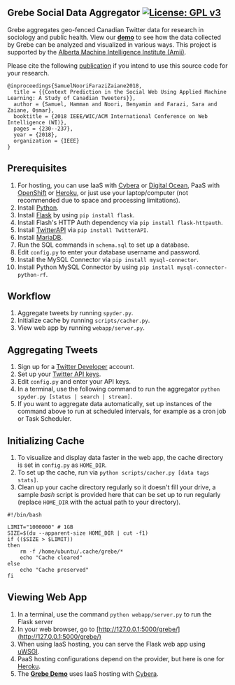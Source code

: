 ## Grebe Social Data Aggregator [![License: GPL v3](https://img.shields.io/badge/License-GPLv3-blue.svg)](https://www.gnu.org/licenses/gpl-3.0)

Grebe aggregates geo-fenced Canadian Twitter data for research in sociology and public health. View our [__demo__](http://199.116.235.207/grebe) to see how the data collected by Grebe can be analyzed and visualized in various ways. This project is supported by the [Alberta Machine Intelligence Institute (Amii)](http://amii.ca).

Please cite the following [publication](http://www.hwsamuel.com/assets/downloads/wi2018.pdf) if you intend to use this source code for your research.

```
@inproceedings{SamuelNooriFaraziZaiane2018,
  title = {{Context Prediction in the Social Web Using Applied Machine Learning: A Study of Canadian Tweeters}},
  author = {Samuel, Hamman and Noori, Benyamin and Farazi, Sara and Zaiane, Osmar},
  booktitle = {2018 IEEE/WIC/ACM International Conference on Web Intelligence (WI)},
  pages = {230--237},
  year = {2018},
  organization = {IEEE}
}
```

## Prerequisites

1. For hosting, you can use IaaS with [Cybera](http://www.cybera.ca) or [Digital Ocean](https://www.digitalocean.com), PaaS with [OpenShift](https://www.openshift.com) or [Heroku](https://www.heroku.com), or just use your laptop/computer (not recommended due to space and processing limitations).
2. Install [Python](https://www.python.org/downloads).
3. Install [Flask](http://flask.pocoo.org/) by using `pip install flask`.
4. Install Flash's HTTP Auth dependency via `pip install flask-httpauth`.
5. Install [TwitterAPI](https://github.com/geduldig/TwitterAPI) via `pip install TwitterAPI`.
6. Install [MariaDB](https://mariadb.com/downloads).
7. Run the SQL commands in `schema.sql` to set up a database.
8. Edit `config.py` to enter your database username and password.
9. Install the MySQL Connector via `pip install mysql-connector`.
10. Install Python MySQL Connector by using `pip install mysql-connector-python-rf`.

## Workflow

1. Aggregate tweets by running `spyder.py`.
2. Initialize cache by running `scripts/cacher.py`.
3. View web app by running `webapp/server.py`.

## Aggregating Tweets

1. Sign up for a [Twitter Developer](http://developer.twitter.com/) account.
2. Set up your [Twitter API keys](http://iag.me/socialmedia/how-to-create-a-twitter-app-in-8-easy-steps/).
3. Edit `config.py` and enter your API keys.
4. In a terminal, use the following command to run the aggregator `python spyder.py [status | search | stream]`.
5. If you want to aggregate data automatically, set up instances of the command above to run at scheduled intervals, for example as a cron job or Task Scheduler.

## Initializing Cache

1. To visualize and display data faster in the web app, the cache directory is set in `config.py` as `HOME_DIR`.
2. To set up the cache, run via `python scripts/cacher.py [data tags stats]`.
3. Clean up your cache directory regularly so it doesn't fill your drive, a sample _bash_ script is provided here that can be set up to run regularly (replace `HOME_DIR` with the actual path to your directory).

```
#!/bin/bash

LIMIT="1000000" # 1GB
SIZE=$(du --apparent-size HOME_DIR | cut -f1)
if (($SIZE > $LIMIT))
then
    rm -f /home/ubuntu/.cache/grebe/*
    echo "Cache cleared"
else
    echo "Cache preserved"
fi
```

## Viewing Web App

1. In a terminal, use the command `python webapp/server.py` to run the Flask server
2. In your web browser, go to [http://127.0.0.1:5000/grebe/](http://127.0.0.1:5000/grebe/)
3. When using IaaS hosting, you can serve the Flask web app using [uWSGI](https://www.digitalocean.com/community/tutorials/how-to-serve-flask-applications-with-uwsgi-and-nginx-on-ubuntu-16-04).
4. PaaS hosting configurations depend on the provider, but here is one for [Heroku](https://medium.com/the-andela-way/deploying-a-python-flask-app-to-heroku-41250bda27d0).
5. The __[Grebe Demo](http://199.116.235.207/grebe)__ uses IaaS hosting with [Cybera](http://www.cybera.ca).